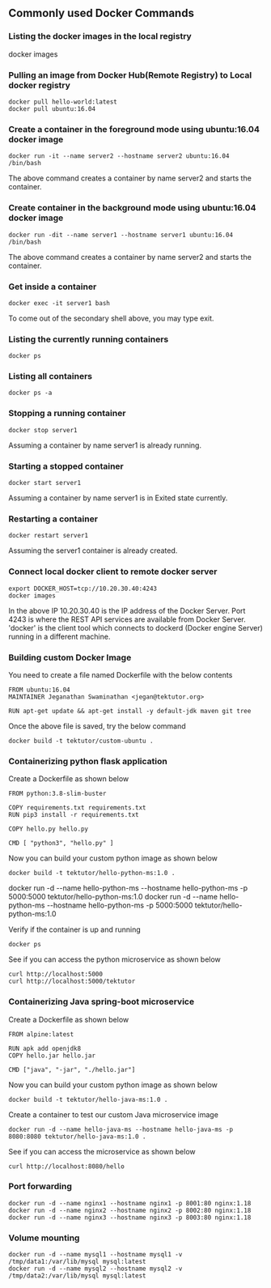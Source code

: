 ## Commonly used Docker Commands

### Listing the docker images in the local registry
docker images

### Pulling an image from Docker Hub(Remote Registry) to Local docker registry
```
docker pull hello-world:latest
docker pull ubuntu:16.04
```

### Create a container in the foreground mode using ubuntu:16.04 docker image
```
docker run -it --name server2 --hostname server2 ubuntu:16.04 /bin/bash
```
The above command creates a container by name server2 and starts the container.

### Create container in the background mode using ubuntu:16.04 docker image
```
docker run -dit --name server1 --hostname server1 ubuntu:16.04 /bin/bash
```
The above command creates a container by name server2 and starts the container.

### Get inside a container
```
docker exec -it server1 bash
```
To come out of the secondary shell above, you may type exit.

### Listing the currently running containers
```
docker ps
```

### Listing all containers
```
docker ps -a
```

### Stopping a running container
```
docker stop server1
```
Assuming a container by name server1 is already running.

### Starting a stopped container
```
docker start server1
```
Assuming a container by name server1 is in Exited state currently.

### Restarting a container
```
docker restart server1
```
Assuming the server1 container is already created.

### Connect local docker client to remote docker server
```
export DOCKER_HOST=tcp://10.20.30.40:4243
docker images
```
In the above IP 10.20.30.40 is the IP address of the Docker Server.
Port 4243 is where the REST API services are available from Docker Server.
'docker' is the client tool which connects to dockerd (Docker engine Server) running in a different machine.

### Building custom Docker Image

You need to create a file named Dockerfile with the below contents

```
FROM ubuntu:16.04
MAINTAINER Jeganathan Swaminathan <jegan@tektutor.org>

RUN apt-get update && apt-get install -y default-jdk maven git tree
```

Once the above file is saved, try the below command
```
docker build -t tektutor/custom-ubuntu .
```

### Containerizing python flask application

Create a Dockerfile as shown below
```
FROM python:3.8-slim-buster

COPY requirements.txt requirements.txt
RUN pip3 install -r requirements.txt

COPY hello.py hello.py

CMD [ "python3", "hello.py" ]
```

Now you can build your custom python image as shown below
```
docker build -t tektutor/hello-python-ms:1.0 .
```

docker run -d --name hello-python-ms --hostname hello-python-ms -p 5000:5000 tektutor/hello-python-ms:1.0 
docker run -d --name hello-python-ms --hostname hello-python-ms -p 5000:5000 tektutor/hello-python-ms:1.0

Verify if the container is up and running
```
docker ps
```

See if you can access the python microservice as shown below
```
curl http://localhost:5000
curl http://localhost:5000/tektutor
```

### Containerizing Java spring-boot microservice

Create a Dockerfile as shown below
```
FROM alpine:latest

RUN apk add openjdk8
COPY hello.jar hello.jar

CMD ["java", "-jar", "./hello.jar"]
```

Now you can build your custom python image as shown below
```
docker build -t tektutor/hello-java-ms:1.0 .
```

Create a container to test our custom Java microservice image
```
docker run -d --name hello-java-ms --hostname hello-java-ms -p 8080:8080 tektutor/hello-java-ms:1.0 .
```

See if you can access the microservice as shown below
```
curl http://localhost:8080/hello
```

### Port forwarding
```
docker run -d --name nginx1 --hostname nginx1 -p 8001:80 nginx:1.18
docker run -d --name nginx2 --hostname nginx2 -p 8002:80 nginx:1.18
docker run -d --name nginx3 --hostname nginx3 -p 8003:80 nginx:1.18
```

### Volume mounting
```
docker run -d --name mysql1 --hostname mysql1 -v /tmp/data1:/var/lib/mysql mysql:latest
docker run -d --name mysql2 --hostname mysql2 -v /tmp/data2:/var/lib/mysql mysql:latest
```
